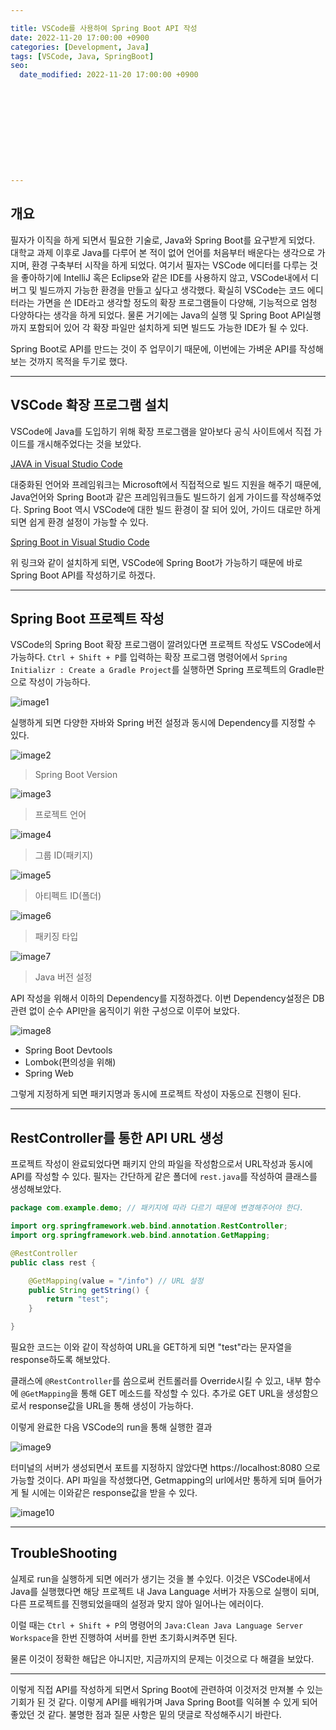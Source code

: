 ```yaml
---

title: VSCode를 사용하여 Spring Boot API 작성
date: 2022-11-20 17:00:00 +0900
categories: [Development, Java]
tags: [VSCode, Java, SpringBoot]
seo:
  date_modified: 2022-11-20 17:00:00 +0900











---
```


## 개요

필자가 이직을 하게 되면서 필요한 기술로, Java와 Spring Boot를 요구받게 되었다. 대학교 과제 이후로 Java를 다루어 본 적이 없어 언어를 처음부터 배운다는 생각으로 가지며, 환경 구축부터 시작을 하게 되었다. 여기서 필자는 VSCode 에디터를 다루는 것을 좋아하기에 IntelliJ 혹은 Eclipse와 같은 IDE를 사용하지 않고, VSCode내에서 디버그 및 빌드까지 가능한 환경을 만들고 싶다고 생각했다. 확실히 VSCode는 코드 에디터라는 가면을 쓴 IDE라고 생각할 정도의 확장 프로그램들이 다양해, 기능적으로 엄청 다양하다는 생각을 하게 되었다. 물론 거기에는 Java의 실행 및 Spring Boot API실행까지 포함되어 있어 각 확장 파일만 설치하게 되면 빌드도 가능한 IDE가 될 수 있다.

Spring Boot로 API를 만드는 것이 주 업무이기 때문에, 이번에는 가벼운 API를 작성해보는 것까지 목적을 두기로 했다.



---

## VSCode 확장 프로그램 설치

VSCode에 Java를 도입하기 위해 확장 프로그램을 알아보다 공식 사이트에서 직접 가이드를 개시해주었다는 것을 보았다. 

[JAVA in Visual Studio Code](https://code.visualstudio.com/docs/languages/java)

대중화된 언어와 프레임워크는 Microsoft에서 직접적으로 빌드 지원을 해주기 때문에, Java언어와 Spring Boot과 같은 프레임워크들도 빌드하기 쉽게 가이드를 작성해주었다. Spring Boot 역시 VSCode에 대한 빌드 환경이 잘 되어 있어, 가이드 대로만 하게 되면 쉽게 환경 설정이 가능할 수 있다.

[Spring Boot in Visual Studio Code](https://code.visualstudio.com/docs/java/java-spring-boot)

위 링크와 같이 설치하게 되면, VSCode에 Spring Boot가 가능하기 때문에 바로 Spring Boot API를 작성하기로 하겠다.

---

## Spring Boot 프로젝트 작성

VSCode의 Spring Boot 확장 프로그램이 깔려있다면 프로젝트 작성도 VSCode에서 가능하다. 
`Ctrl + Shift + P`를 입력하는 확장 프로그램 명령어에서 `Spring Initializr : Create a Gradle Project`를 실행하면 Spring 프로젝트의 Gradle판으로 작성이 가능하다. 

![image1](https://s3.ap-northeast-1.amazonaws.com/freez2385.blog/img/2022-11-20-Spring-Boot/springboot_1.png)

실행하게 되면 다양한 자바와 Spring 버전 설정과 동시에 Dependency를 지정할 수 있다.

![image2](https://s3.ap-northeast-1.amazonaws.com/freez2385.blog/img/2022-11-20-Spring-Boot/springboot_2.png)

> Spring Boot Version

![image3](https://s3.ap-northeast-1.amazonaws.com/freez2385.blog/img/2022-11-20-Spring-Boot/springboot_3.png)

> 프로젝트 언어

![image4](https://s3.ap-northeast-1.amazonaws.com/freez2385.blog/img/2022-11-20-Spring-Boot/springboot_4.png)

> 그룹 ID(패키지)

![image5](https://s3.ap-northeast-1.amazonaws.com/freez2385.blog/img/2022-11-20-Spring-Boot/springboot_5.png)

> 아티펙트 ID(폴더)

![image6](https://s3.ap-northeast-1.amazonaws.com/freez2385.blog/img/2022-11-20-Spring-Boot/springboot_6.png)

> 패키징 타입

![image7](https://s3.ap-northeast-1.amazonaws.com/freez2385.blog/img/2022-11-20-Spring-Boot/springboot_7.png)

> Java 버전 설정



API 작성을 위해서 이하의 Dependency를 지정하겠다. 이번 Dependency설정은 DB관련 없이 순수 API만을 움직이기 위한 구성으로 이루어 보았다.

![image8](https://s3.ap-northeast-1.amazonaws.com/freez2385.blog/img/2022-11-20-Spring-Boot/springboot_8.png)

- Spring Boot Devtools
- Lombok(편의성을 위해)
- Spring Web

그렇게 지정하게 되면 패키지명과 동시에 프로젝트 작성이 자동으로 진행이 된다.

---

## RestController를 통한 API URL 생성

프로젝트 작성이 완료되었다면 패키지 안의 파일을 작성함으로서 URL작성과 동시에 API를 작성할 수 있다. 필자는 간단하게 같은 폴더에 `rest.java`를 작성하여 클래스를 생성해보았다.

```java
package com.example.demo; // 패키지에 따라 다르기 때문에 변경해주어야 한다.

import org.springframework.web.bind.annotation.RestController;
import org.springframework.web.bind.annotation.GetMapping;

@RestController
public class rest {

    @GetMapping(value = "/info") // URL 설정
    public String getString() {
        return "test";
    }

}
```

필요한 코드는 이와 같이 작성하여 URL을 GET하게 되면 "test"라는 문자열을 response하도록 해보았다. 

클래스에 `@RestController`를 씀으로써 컨트롤러를 Override시킬 수 있고, 내부 함수에 `@GetMapping`을 통해 GET 메소드를 작성할 수 있다. 추가로 GET URL을 생성함으로서 response값을 URL을 통해 생성이 가능하다.

이렇게 완료한 다음 VSCode의 run을 통해 실행한 결과 

![image9](https://s3.ap-northeast-1.amazonaws.com/freez2385.blog/img/2022-11-20-Spring-Boot/springboot_9.png)

터미널의 서버가 생성되면서 포트를 지정하지 않았다면 https://localhost:8080 으로 가능할 것이다. API 파일을 작성했다면, Getmapping의 url에서만 통하게 되며 들어가게 될 시에는 이와같은 response값을 받을 수 있다.

![image10](https://s3.ap-northeast-1.amazonaws.com/freez2385.blog/img/2022-11-20-Spring-Boot/springboot_10.png)



---

## TroubleShooting

실제로 run을 실행하게 되면 에러가 생기는 것을 볼 수있다. 이것은 VSCode내에서 Java를 실행했다면 해당 프로젝트 내 Java Language 서버가 자동으로 실행이 되며, 다른 프로젝트를 진행되었을때의 설정과 맞지 않아 일어나는 에러이다.

이럴 때는 `Ctrl + Shift + P`의 명령어의 `Java:Clean Java Language Server Workspace`을 한번 진행하여 서버를 한번 초기화시켜주면 된다. 

물론 이것이 정확한 해답은 아니지만, 지금까지의 문제는 이것으로 다 해결을 보았다.

---

이렇게 직접 API를 작성하게 되면서 Spring Boot에 관련하여 이것저것 만져볼 수 있는 기회가 된 것 같다. 이렇게 API를 배워가며 Java Spring Boot를 익혀볼 수 있게 되어 좋았던 것 같다. 불명한 점과 질문 사항은 밑의 댓글로 작성해주시기 바란다.







